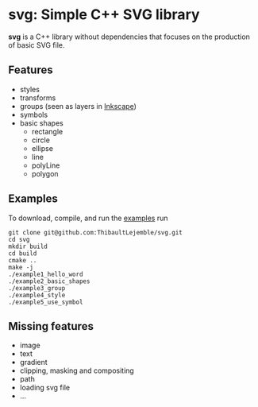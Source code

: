 # svg: Simple C++ SVG library

**svg** is a C++ library without dependencies that focuses on the production of basic SVG file. 

## Features

- styles
- transforms
- groups (seen as layers in [Inkscape](https://inkscape.org/))
- symbols
- basic shapes
  - rectangle
  - circle
  - ellipse
  - line
  - polyLine
  - polygon

## Examples

To download, compile, and run the [examples](https://github.com/ThibaultLejemble/svg/tree/master/examples) run  
```
git clone git@github.com:ThibaultLejemble/svg.git
cd svg
mkdir build
cd build
cmake .. 
make -j
./example1_hello_word
./example2_basic_shapes
./example3_group
./example4_style
./example5_use_symbol
``` 

## Missing features

- image
- text
- gradient
- clipping, masking and compositing
- path
- loading svg file
- ...
